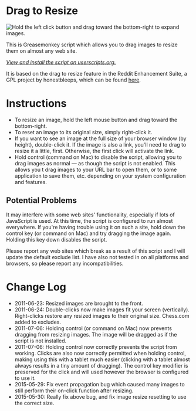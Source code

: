 # Drag to Resize

![Hold the left click button and drag toward the bottom-right to expand images.](https://s3.amazonaws.com/projects-assets.kylej.name/drag-to-resize.jpg)

This is Greasemonkey script which allows you to drag images to resize them on
almost any web site.

*[View and install the script on userscripts.org.](http://userscripts-mirror.org/scripts/show/105403)*


It is based on the drag to resize feature in the Reddit Enhancement Suite, a
GPL project by honestbleeps, which can be found
[here](https://redditenhancementsuite.com/).

# Instructions

* To resize an image, hold the left mouse button and drag toward the
bottom-right.
* To reset an image to its original size, simply right-click it.
* If you want to see an image at the full size of your browser window (by
height), double-click it. If the image is also a link, you'll need to drag to
resize it a little, first. Otherwise, the first click will activate the link.
* Hold control (command on Mac) to disable the script, allowing you to drag
images as normal — as though the script is not enabled. This allows you t
drag images to your URL bar to open them, or to some application to save them,
etc. depending on your system configuration and features.

## Potential Problems

It may interfere with some web sites' functionality, especially if lots of
JavaScript is used. At this time, the script is configured to run almost
everywhere. If you're having trouble using it on such a site, hold down the
control key (or command on Mac) and try dragging the image again. Holding this
key down disables the script.

Please report any web sites which break as a result of this script and I will
update the default exclude list. I have also not tested in on all platforms and
browsers, so please report any incompatibilities.

# Change Log

* 2011-06-23: Resized images are brought to the front.
* 2011-06-24: Double-clicks now make images fit your screen (vertically).
  Right-clicks restore any resized images to their original size. Chess.com
  added to excludes.
* 2011-07-06: Holding control (or command on Mac) now prevents dragging from
  resizing images. The image will be dragged as if the script is not installed.
* 2011-07-06: Holding control now correctly prevents the script from working.
  Clicks are also now correctly permitted when holding control, making using
  this with a tablet much easier (clicking with a tablet almost always results
  in a tiny amount of dragging). The control key modifier is preserved for the
  click and will used however the browser is configured to use it.
* 2015-05-29: Fix event propagation bug which caused many images to still
  perform their on-click function after resizing.
* 2015-05-30: Really fix above bug, and fix image resize resetting to use the
  correct size.
